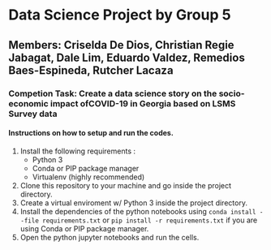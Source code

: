 # Data Science Project by Group 5
## Members: Criselda De Dios, Christian Regie Jabagat, Dale Lim, Eduardo Valdez, Remedios Baes-Espineda, Rutcher Lacaza
### Competion Task: Create a data science story on the socio-economic impact ofCOVID-19 in Georgia based on LSMS Survey data
#### Instructions on how to setup and run the codes.

1. Install the following requirements :
    * Python 3
    * Conda or PIP package manager
    * Virtualenv (highly recommended)
2. Clone this repository to your machine and go inside the project directory.
3. Create a virtual enviroment w/ Python 3 inside the project directory.
4. Install the dependencies of the python notebooks using `conda install --file requirements.txt` or `pip install -r requirements.txt` if you are using Conda or PIP package manager.
5. Open the python jupyter notebooks and run the cells.